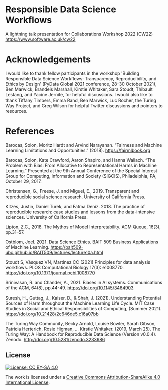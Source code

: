 # Responsible Data Science Workflows

A lightning talk presentation for Collaborations Workshop 2022 (CW22) https://www.software.ac.uk/cw22

# Acknowledgements

I would like to thank fellow participants in the workshop 'Building Responsible Data Science Workflows: Transparency, Reproducibility, and Ethics by Design' (PyData Global 2021 conference, 28–30 October 2021), Ben Marwick, Brandeis Marshall, Kirstie Whitaker, Sara Stoudt, Thibault Lestang, and Yacine Jernite, for helpful discussions. I would also like to thank Tiffany Timbers, Emma Rand, Ben Marwick, Luc Rocher, the Turing Way Project, and Greg Wilson for helpful Twitter discussions and pointers to resources.     

# References

Barocas, Solon, Moritz Hardt and Arvind Narayanan. “Fairness and Machine Learning Limitations and Opportunities.” (2018). https://fairmlbook.org 

Barocas, Solon, Kate Crawford, Aaron Shapiro, and Hanna Wallach. “The Problem with Bias: From Allocative to Representational Harms in Machine Learning.” Presented at the 9th Annual Conference of the Special Interest Group for Computing, Information and Society (SIGCIS), Philadelphia, PA, October 29, 2017.

Christensen, G., Freese, J. and Miguel, E., 2019. Transparent and reproducible social science research. University of California Press.

Kitzes, Justin, Daniel Turek, and Fatma Deniz. 2018. The practice of reproducible research: case studies and lessons from the data-intensive sciences. University of California Press. 

Lipton, Z.C., 2018. The Mythos of Model Interpretability. ACM Queue, 16(3), pp.31–57.

Ostblom, Joel. 2021. Data Science Ethics. BAIT 509 Business Applications of Machine Learning. https://bait509-ubc.github.io/BAIT509/lectures/lecture10a.html

Stoudt S, Vásquez VN, Martinez CC (2021) Principles for data analysis workflows. PLOS Computational Biology 17(3): e1008770. https://doi.org/10.1371/journal.pcbi.1008770

Srinivasan, R. and Chander, A., 2021. Biases in AI systems. Communications of the ACM, 64(8), pp.44-49. https://doi.org/10.1145/3464903

Suresh, H., Guttag, J., Kaiser, D., & Shah, J. (2021). Understanding Potential Sources of Harm throughout the Machine Learning Life Cycle. MIT Case Studies in Social and Ethical Responsibilities of Computing, (Summer 2021). https://doi.org/10.21428/2c646de5.c16a07bb

The Turing Way Community, Becky Arnold, Louise Bowler, Sarah Gibson, Patricia Herterich, Rosie Higman, … Kirstie Whitaker. (2019, March 25). The Turing Way: A Handbook for Reproducible Data Science (Version v0.0.4). Zenodo. http://doi.org/10.5281/zenodo.3233986


## License

[![License: CC BY-SA 4.0](https://img.shields.io/badge/License-CC%20BY--SA%204.0-lightgrey.svg)](http://creativecommons.org/licenses/by-sa/4.0/)

The work is licensed under a [Creative Commons Attribution-ShareAlike 4.0 International License](https://creativecommons.org/licenses/by-sa/4.0/).
